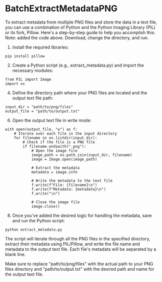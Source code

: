 # BatchExtractMetadataPNG
To extract metadata from multiple PNG files and store the data in a text file, you can use a combination of Python and the Python Imaging Library (PIL) or its fork, Pillow. Here's a step-by-step guide to help you accomplish this:
Note: added the code above. Download, change the directory, and run.

1. Install the required libraries:
```
pip install pillow
```
2. Create a Python script (e.g., extract_metadata.py) and import the necessary modules:
```
from PIL import Image
import os

```

4. Define the directory path where your PNG files are located and the output text file path:
```
input_dir = "path/to/png/files"
output_file = "path/to/output.txt"

```

6. Open the output text file in write mode:
```
with open(output_file, "w") as f:
    # Iterate over each file in the input directory
    for filename in os.listdir(input_dir):
        # Check if the file is a PNG file
        if filename.endswith(".png"):
            # Open the image file
            image_path = os.path.join(input_dir, filename)
            image = Image.open(image_path)

            # Extract the metadata
            metadata = image.info

            # Write the metadata to the text file
            f.write(f"File: {filename}\n")
            f.write(f"Metadata: {metadata}\n")
            f.write("\n")

            # Close the image file
            image.close()

```

8. Once you've added the desired logic for handling the metadata, save and run the Python script:
```
python extract_metadata.py

```


The script will iterate through all the PNG files in the specified directory, extract their metadata using PIL/Pillow, and write the file name and metadata to the output text file. Each file's metadata will be separated by a blank line.

Make sure to replace "path/to/png/files" with the actual path to your PNG files directory and "path/to/output.txt" with the desired path and name for the output text file.
